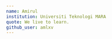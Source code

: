 ```yaml
---
name: Amirul
institution: Universiti Teknologi MARA
quote: We live to learn.
github_user: amlxv
---
```

